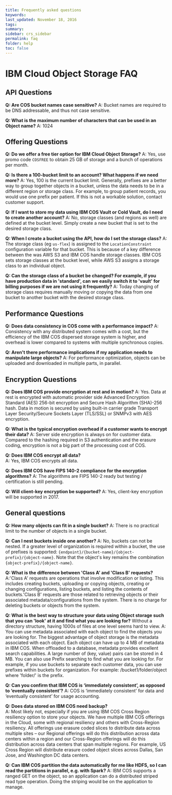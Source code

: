 ```yaml
---
title: Frequently asked questions
keywords: 
last_updated: November 18, 2016
tags: 
summary: 
sidebar: crs_sidebar
permalink: faq
folder: help
toc: false
---
```


# IBM Cloud Object Storage FAQ 


## API Questions

**Q:  Are COS bucket names case sensitive?**
A:  Bucket names are required to be DNS addressable, and thus not case sensitive.

**Q:  What is the maximum number of characters that can be used in an Object name?**
A:  1024

## Offering Questions

**Q:  Do we offer a free tier option for IBM Cloud Object Storage?**
A:  Yes, use promo code `COSFREE` to obtain 25 GB of storage and a bunch of operations per month. 

**Q:  Is there a 100-bucket limit to an account?  What happens if we need more?**
A:  Yes, 100 is the current bucket limit.  Generally, prefixes are a better way to group together objects in a bucket, unless the data needs to be in a different region or storage class.  For example, to group patient records, you would use one prefix per patient. If this is not a workable solution, contact customer support.

**Q:  If I want to store my data using IBM COS Vault or Cold Vault, do I need to create another account?**
A:  No, storage classes (and regions as well) are defined at the bucket level.  Simply create a new bucket that is set to the desired storage class.

**Q:  When I create a bucket using the API, how do I set the storage class?**
A:  The storage class (eg `us-flex`) is assigned to the `LocationConstraint` configuration variable for that bucket.  This is because of a key difference between the was AWS S3 and IBM COS handle storage classes.  IBM COS sets storage classes at the bucket level, while AWS S3 assigns a storage class to an individual object.

**Q:  Can the storage class of a bucket be changed?  For example, if you have production data in 'standard', can we easily switch it to 'vault' for billing purposes if we are not using it frequently?**
A:  Today changing of storage class requires manually moving or copying the data from one bucket to another bucket with the desired storage class. 


## Performance Questions

**Q:  Does data consistency in COS come with a performance impact?**
A:  Consistency with any distributed system comes with a cost, but the efficiency of the IBM COS dispersed storage system is higher, and overhead is lower compared to systems with multiple synchronous copies.  

**Q:  Aren't there performance implications if my application needs to manipulate large objects?**
A:  For performance optimization, objects can be uploaded and downloaded in multiple parts, in parallel. 

 
## Encryption Questions

**Q:  Does IBM COS provide encryption at rest and in motion?**
A:  Yes.  Data at rest is encrypted with automatic provider side Advanced Encryption Standard (AES) 256-bit encryption and Secure Hash Algorithm (SHA)-256 hash. Data in motion is secured by using built-in carrier grade Transport Layer Security/Secure Sockets Layer (TLS/SSL) or SNMPv3 with AES encryption.

**Q:  What is the typical encryption overhead if a customer wants to encrypt their data?**
A:  Server side encryption is always on for customer data.  Compared to the hashing required in S3 authentication and the erasure coding, encryption is not a big part of the processing cost of COS.

**Q:  Does IBM COS encrypt all data?**  
A:  Yes, IBM COS encrypts all data.  

**Q:  Does IBM COS have FIPS 140-2 compliance for the encryption algorithms?**
A:  The algorithms are FIPS 140-2 ready but testing / certification is still pending.

**Q:  Will client-key encryption be supported?**
A:  Yes, client-key encryption will be supported in 2017.  

## General questions

**Q: How many objects can fit in a single bucket?**
A: There is no practical limit to the number of objects in a single bucket.

**Q: Can I nest buckets inside one another?**
A: No, buckets can not be nested.  If a greater level of organization is required within a bucket, the use of prefixes is supported: `{endpoint}/{bucket-name}/{object-prefix}/{object-name}`.  Note that the object's key remains the combination `{object-prefix}/{object-name}`.

**Q: What is the difference between 'Class A' and 'Class B' requests?**
A:'Class A' requests are operations that involve modification or listing.  This includes creating buckets, uploading or copying objects, creating or changing configurations, listing buckets, and listing the contents of buckets.'Class B' requests are those related to retrieving objects or their associated metadata/configurations from the system. There is no charge for deleting buckets or objects from the system.

**Q:  What is the best way to structure your data using Object storage such that you can 'look' at it and find what you are looking for?**  Without a directory structure, having 1000s of files at one level seems hard to view.
A:  You can use metadata associated with each object to find the objects you are looking for. The biggest advantage of object storage is the metadata associated with each object. Each object can have up to 4 MB of metadata in IBM COS.  When offloaded to a database, metadata provides excellent search capabilities.  A large number of (key, value) pairs can be stored in 4 MB.  You can also use Prefix searching to find what you are looking for. For example, if you use buckets to separate each customer data, you can use prefixes within buckets for organization. For example:  /bucket1/folder/object where 'folder/' is the prefix.

**Q: Can you confirm that IBM COS is ‘immediately consistent’, as opposed to ‘eventually consistent’?** 
A:  COS is ‘immediately consistent’ for data and ‘eventually consistent’ for usage accounting.

**Q:  Does data stored on IBM COS need backup?**  
A:  Most likely not, especially if you are using IBM COS Cross Region resiliency option to store your objects.   We have multiple IBM COS offerings in the Cloud, some with regional resiliency and others with Cross-Region resiliency.    All offerings use erasure coded slices to distribute data across multiple sites –  our Regional offerings will do this distribution across data centers within a region and our Cross-Region offerings will do this distribution across data centers that span multiple regions.   For example, US Cross Region will distribute erasure coded object slices across Dallas, San Jose, and Washington DC data centers.

**Q:  Can IBM COS partition the data automatically for me like HDFS, so I can read the partitions in parallel, e.g. with Spark?**
A:  IBM COS supports a ranged GET on the object, so an application can do a distributed striped read type operation.  Doing the striping would be on the application to manage.  

